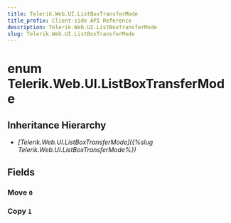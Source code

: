 ```yaml
---
title: Telerik.Web.UI.ListBoxTransferMode
title_prefix: Client-side API Reference
description: Telerik.Web.UI.ListBoxTransferMode
slug: Telerik.Web.UI.ListBoxTransferMode
---
```


# enum Telerik.Web.UI.ListBoxTransferMode

## Inheritance Hierarchy

* *[Telerik.Web.UI.ListBoxTransferMode]({%slug Telerik.Web.UI.ListBoxTransferMode%})*

## Fields

### Move `0`

### Copy `1`


